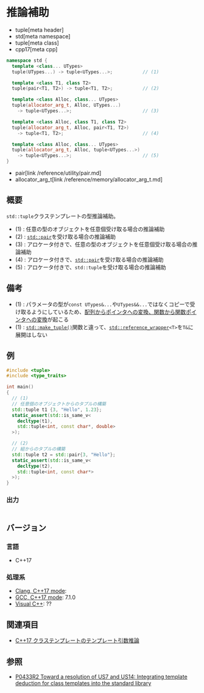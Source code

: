 # 推論補助
* tuple[meta header]
* std[meta namespace]
* tuple[meta class]
* cpp17[meta cpp]

```cpp
namespace std {
  template <class... UTypes>
  tuple(UTypes...) -> tuple<UTypes...>;           // (1)

  template <class T1, class T2>
  tuple(pair<T1, T2>) -> tuple<T1, T2>;           // (2)

  template <class Alloc, class... UTypes>
  tuple(allocator_arg_t, Alloc, UTypes...)
    -> tuple<UTypes...>;                          // (3)

  template <class Alloc, class T1, class T2>
  tuple(allocator_arg_t, Alloc, pair<T1, T2>)
    -> tuple<T1, T2>;                             // (4)

  template <class Alloc, class... UTypes>
  tuple(allocator_arg_t, Alloc, tuple<UTypes...>)
    -> tuple<UTypes...>;                          // (5)
}
```
* pair[link /reference/utility/pair.md]
* allocator_arg_t[link /reference/memory/allocator_arg_t.md]

## 概要
`std::tuple`クラステンプレートの型推論補助。

- (1) : 任意の型のオブジェクトを任意個受け取る場合の推論補助
- (2) : [`std::pair`](/reference/utility/pair.md)を受け取る場合の推論補助
- (3) : アロケータ付きで、任意の型のオブジェクトを任意個受け取る場合の推論補助
- (4) : アロケータ付きで、[`std::pair`](/reference/utility/pair.md)を受け取る場合の推論補助
- (5) : アロケータ付きで、`std::tuple`を受け取る場合の推論補助


## 備考
- (1) : パラメータの型が`const UTypes&...`や`UTypes&&...`ではなくコピーで受け取るようにしているため、[配列からポインタへの変換、関数から関数ポインタへの変換](/reference/type_traits/decay.md)が起こる
- (1) : [`std::make_tuple()`](/reference/tuple/make_tuple.md)関数と違って、[`std::reference_wrapper`](/reference/functional/reference_wrapper.md)`<T>`を`T&`に展開はしない


## 例
```cpp example
#include <tuple>
#include <type_traits>

int main()
{
  // (1)
  // 任意個のオブジェクトからのタプルの構築
  std::tuple t1 {3, "Hello", 1.23};
  static_assert(std::is_same_v<
    decltype(t1),
    std::tuple<int, const char*, double>
  >);

  // (2)
  // 組からのタプルの構築
  std::tuple t2 = std::pair{3, "Hello"};
  static_assert(std::is_same_v<
    decltype(t2),
    std::tuple<int, const char*>
  >);
}
```

### 出力
```
```


## バージョン
### 言語
- C++17

### 処理系
- [Clang, C++17 mode](/implementation.md#clang):
- [GCC, C++17 mode](/implementation.md#gcc): 7.1.0
- [Visual C++](/implementation.md#visual_cpp): ??


## 関連項目
- [C++17 クラステンプレートのテンプレート引数推論](/lang/cpp17/type_deduction_for_class_templates.md)


## 参照
- [P0433R2 Toward a resolution of US7 and US14: Integrating template deduction for class templates into the standard library](http://www.open-std.org/jtc1/sc22/wg21/docs/papers/2017/p0433r2.html)

